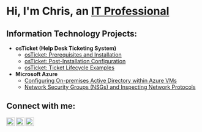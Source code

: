 <h1>Hi, I'm Chris, an <a href="www.linkedin.com/in/christopher-jones-c4r1s">IT Professional</a></h1>

<h2>Information Technology Projects:</h2>

- <b>osTicket (Help Desk Ticketing System)</b>
  - [osTicket: Prerequisites and Installation](https://github.com/CJones226/osticket-prereqs)
  - [osTicket: Post-Installation Configuration](https://github.com/joshmadakorcc/post-install-config)
  - [osTicket: Ticket Lifecycle Examples](https://github.com/joshmadakorcc/ticket-lifecycle)
- <b>Microsoft Azure</b>
  - [Configuring On-premises Active Directory within Azure VMs](https://github.com/joshmadakorcc/configure-ad)
  - [Network Security Groups (NSGs) and Inspecting Network Protocols](https://github.com/joshmadakorcc/azure-network-protocols)

<h2>Connect with me:</h2>

[<img align="left" alt="Chris | GlaassDoor" width="22px" src="https://cdn.jsdelivr.net/npm/simple-icons@3.13.0/icons/glassdoor.svg" />][glassdoor]
[<img align="left" alt="Chris | LinkedIn" width="22px" src="https://cdn.jsdelivr.net/npm/simple-icons@v3/icons/linkedin.svg" />][linkedin]
[<img align="left" alt="Chris | Indeed" width="22px" src="https://cdn.jsdelivr.net/npm/simple-icons@3.13.0/icons/indeed.svg" />][indeed]

[glassdoor]: https://twitter.com/Josh
[indeed]: https://profile.indeed.com/?hl=en_US&co=US&from=gnav-jobseeker-profile--profile-one-frontend
[linkedin]: www.linkedin.com/in/christopher-jones-c4r1s
